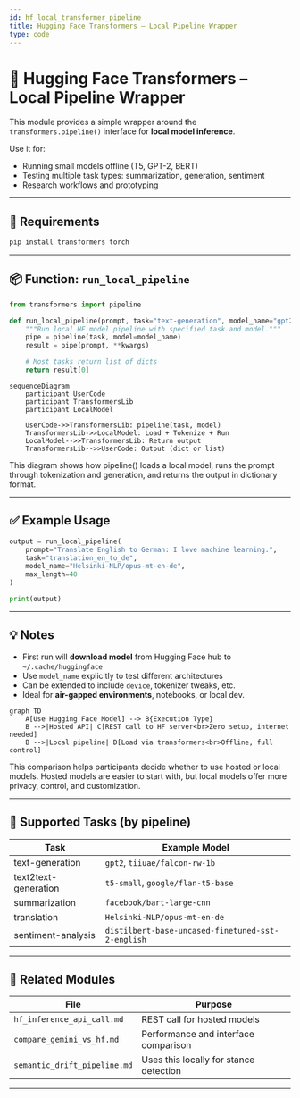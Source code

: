 ```yaml
---
id: hf_local_transformer_pipeline
title: Hugging Face Transformers – Local Pipeline Wrapper
type: code
---
```


# 🧠 Hugging Face Transformers – Local Pipeline Wrapper

This module provides a simple wrapper around the `transformers.pipeline()` interface for **local model inference**.

Use it for:
- Running small models offline (T5, GPT-2, BERT)
- Testing multiple task types: summarization, generation, sentiment
- Research workflows and prototyping

---

## 🔐 Requirements

```bash
pip install transformers torch
```

---

## 📦 Function: `run_local_pipeline`

```python
from transformers import pipeline

def run_local_pipeline(prompt, task="text-generation", model_name="gpt2", **kwargs):
    """Run local HF model pipeline with specified task and model."""
    pipe = pipeline(task, model=model_name)
    result = pipe(prompt, **kwargs)

    # Most tasks return list of dicts
    return result[0]
```

```mermaid
sequenceDiagram
    participant UserCode
    participant TransformersLib
    participant LocalModel

    UserCode->>TransformersLib: pipeline(task, model)
    TransformersLib->>LocalModel: Load + Tokenize + Run
    LocalModel-->>TransformersLib: Return output
    TransformersLib-->>UserCode: Output (dict or list)

```

This diagram shows how pipeline() loads a local model, runs the prompt through tokenization and generation, and returns the output in dictionary format.

---

## ✅ Example Usage

```python
output = run_local_pipeline(
    prompt="Translate English to German: I love machine learning.",
    task="translation_en_to_de",
    model_name="Helsinki-NLP/opus-mt-en-de",
    max_length=40
)

print(output)
```

---

## 💡 Notes

- First run will **download model** from Hugging Face hub to `~/.cache/huggingface`
- Use `model_name` explicitly to test different architectures
- Can be extended to include `device`, tokenizer tweaks, etc.
- Ideal for **air-gapped environments**, notebooks, or local dev.

```mermaid
graph TD
    A[Use Hugging Face Model] --> B{Execution Type}
    B -->|Hosted API| C[REST call to HF server<br>Zero setup, internet needed]
    B -->|Local pipeline| D[Load via transformers<br>Offline, full control]

```

This comparison helps participants decide whether to use hosted or local models. Hosted models are easier to start with, but local models offer more privacy, control, and customization.

---

## 🧪 Supported Tasks (by pipeline)

| Task                | Example Model                          |
|---------------------|-----------------------------------------|
| text-generation     | `gpt2`, `tiiuae/falcon-rw-1b`           |
| text2text-generation| `t5-small`, `google/flan-t5-base`       |
| summarization       | `facebook/bart-large-cnn`              |
| translation         | `Helsinki-NLP/opus-mt-en-de`           |
| sentiment-analysis  | `distilbert-base-uncased-finetuned-sst-2-english` |


---

## 🔗 Related Modules

| File                                | Purpose                                      |
|-------------------------------------|-----------------------------------------------|
| `hf_inference_api_call.md`          | REST call for hosted models                   |
| `compare_gemini_vs_hf.md`           | Performance and interface comparison          |
| `semantic_drift_pipeline.md`        | Uses this locally for stance detection        |

---